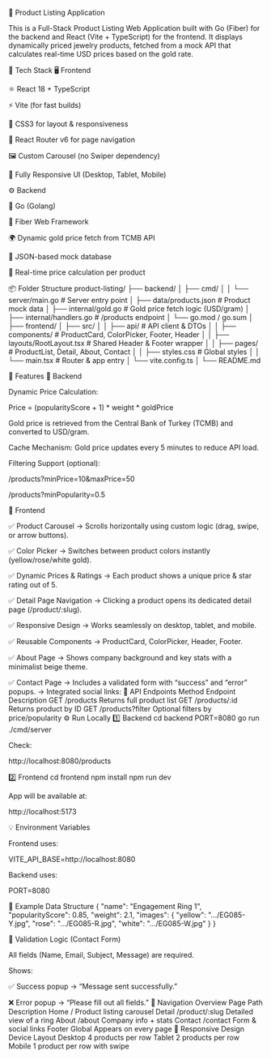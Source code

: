 💍 Product Listing Application

This is a Full-Stack Product Listing Web Application built with Go (Fiber) for the backend and React (Vite + TypeScript) for the frontend.
It displays dynamically priced jewelry products, fetched from a mock API that calculates real-time USD prices based on the gold rate.

🧩 Tech Stack
🖥️ Frontend

⚛️ React 18 + TypeScript

⚡ Vite (for fast builds)

🎨 CSS3 for layout & responsiveness

🧭 React Router v6 for page navigation

🖼️ Custom Carousel (no Swiper dependency)

📱 Fully Responsive UI (Desktop, Tablet, Mobile)

⚙️ Backend

🐹 Go (Golang)

🚀 Fiber Web Framework

🌍 Dynamic gold price fetch from TCMB API

💾 JSON-based mock database

🔄 Real-time price calculation per product

📦 Folder Structure
product-listing/
├── backend/
│   ├── cmd/
│   │   └── server/main.go          # Server entry point
│   ├── data/products.json          # Product mock data
│   ├── internal/gold.go            # Gold price fetch logic (USD/gram)
│   ├── internal/handlers.go        # /products endpoint
│   └── go.mod / go.sum
│
├── frontend/
│   ├── src/
│   │   ├── api/                    # API client & DTOs
│   │   ├── components/             # ProductCard, ColorPicker, Footer, Header
│   │   ├── layouts/RootLayout.tsx  # Shared Header & Footer wrapper
│   │   ├── pages/                  # ProductList, Detail, About, Contact
│   │   ├── styles.css              # Global styles
│   │   └── main.tsx                # Router & app entry
│   └── vite.config.ts
│
└── README.md

🚀 Features
🧠 Backend

Dynamic Price Calculation:

Price = (popularityScore + 1) * weight * goldPrice


Gold price is retrieved from the Central Bank of Turkey (TCMB) and converted to USD/gram.

Cache Mechanism:
Gold price updates every 5 minutes to reduce API load.

Filtering Support (optional):

/products?minPrice=10&maxPrice=50

/products?minPopularity=0.5

🎨 Frontend

✅ Product Carousel
→ Scrolls horizontally using custom logic (drag, swipe, or arrow buttons).

✅ Color Picker
→ Switches between product colors instantly (yellow/rose/white gold).

✅ Dynamic Prices & Ratings
→ Each product shows a unique price & star rating out of 5.

✅ Detail Page Navigation
→ Clicking a product opens its dedicated detail page (/product/:slug).

✅ Responsive Design
→ Works seamlessly on desktop, tablet, and mobile.

✅ Reusable Components
→ ProductCard, ColorPicker, Header, Footer.

✅ About Page
→ Shows company background and key stats with a minimalist beige theme.

✅ Contact Page
→ Includes a validated form with “success” and “error” popups.
→ Integrated social links:
🧠 API Endpoints
Method	Endpoint	Description
GET	/products	Returns full product list
GET	/products/:id	Returns product by ID
GET	/products?filter	Optional filters by price/popularity
⚙️ Run Locally
1️⃣ Backend
cd backend
PORT=8080 go run ./cmd/server


Check:

http://localhost:8080/products

2️⃣ Frontend
cd frontend
npm install
npm run dev


App will be available at:

http://localhost:5173

💡 Environment Variables

Frontend uses:

VITE_API_BASE=http://localhost:8080


Backend uses:

PORT=8080

🧠 Example Data Structure
{
  "name": "Engagement Ring 1",
  "popularityScore": 0.85,
  "weight": 2.1,
  "images": {
    "yellow": ".../EG085-Y.jpg",
    "rose": ".../EG085-R.jpg",
    "white": ".../EG085-W.jpg"
  }
}

🧪 Validation Logic (Contact Form)

All fields (Name, Email, Subject, Message) are required.

Shows:

✅ Success popup → “Message sent successfully.”

❌ Error popup → “Please fill out all fields.”
🧭 Navigation Overview
Page	Path	Description
Home	/	Product listing carousel
Detail	/product/:slug	Detailed view of a ring
About	/about	Company info + stats
Contact	/contact	Form & social links
Footer	Global	Appears on every page
🧱 Responsive Design
Device	Layout
Desktop	4 products per row
Tablet	2 products per row
Mobile	1 product per row with swipe